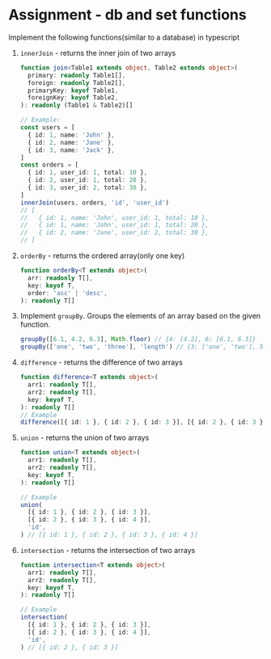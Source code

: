 # Assignment - db and set functions

Implement the following functions(similar to a database) in typescript

1. `innerJoin` - returns the inner join of two arrays

   ```typescript
   function join<Table1 extends object, Table2 extends object>(
     primary: readonly Table1[],
     foreign: readonly Table2[],
     primaryKey: keyof Table1,
     foreignKey: keyof Table2,
   ): readonly (Table1 & Table2)[]

   // Example:
   const users = [
     { id: 1, name: 'John' },
     { id: 2, name: 'Jane' },
     { id: 3, name: 'Jack' },
   ]
   const orders = [
     { id: 1, user_id: 1, total: 10 },
     { id: 2, user_id: 1, total: 20 },
     { id: 3, user_id: 2, total: 30 },
   ]
   innerJoin(users, orders, 'id', 'user_id')
   // [
   //   { id: 1, name: 'John', user_id: 1, total: 10 },
   //   { id: 1, name: 'John', user_id: 1, total: 20 },
   //   { id: 2, name: 'Jane', user_id: 2, total: 30 },
   // ]
   ```

2. `orderBy` - returns the ordered array(only one key)

   ```typescript
   function orderBy<T extends object>(
     arr: readonly T[],
     key: keyof T,
     order: 'asc' | 'desc',
   ): readonly T[]
   ```

3. Implement `groupBy`. Groups the elements of an array based on the given
   function.

   ```js
   groupBy([6.1, 4.2, 6.3], Math.floor) // {4: [4.2], 6: [6.1, 6.3]}
   groupBy(['one', 'two', 'three'], 'length') // {3: ['one', 'two'], 5: ['three']}
   ```

4. `difference` - returns the difference of two arrays

   ```typescript
   function difference<T extends object>(
     arr1: readonly T[],
     arr2: readonly T[],
     key: keyof T,
   ): readonly T[]
   // Example
   difference([{ id: 1 }, { id: 2 }, { id: 3 }], [{ id: 2 }, { id: 3 }], 'id') // [{ id: 1 }]
   ```

5. `union` - returns the union of two arrays

   ```typescript
   function union<T extends object>(
     arr1: readonly T[],
     arr2: readonly T[],
     key: keyof T,
   ): readonly T[]

   // Example
   union(
     [{ id: 1 }, { id: 2 }, { id: 3 }],
     [{ id: 2 }, { id: 3 }, { id: 4 }],
     'id',
   ) // [{ id: 1 }, { id: 2 }, { id: 3 }, { id: 4 }]
   ```

6. `intersection` - returns the intersection of two arrays

   ```typescript
   function intersection<T extends object>(
     arr1: readonly T[],
     arr2: readonly T[],
     key: keyof T,
   ): readonly T[]

   // Example
   intersection(
     [{ id: 1 }, { id: 2 }, { id: 3 }],
     [{ id: 2 }, { id: 3 }, { id: 4 }],
     'id',
   ) // [{ id: 2 }, { id: 3 }]
   ```
